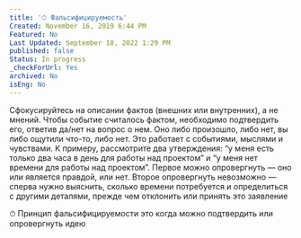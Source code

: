 ```yaml
---
title: '⏱ Фальсифицируемость'
Created: November 16, 2019 6:44 PM
Featured: No
Last Updated: September 18, 2022 1:29 PM
published: false
Status: In progress
_checkForUrl: Yes
archived: No
isEng: No
---
```


Сфокусируйтесь на описании фактов (внешних или внутренних), а не мнений. Чтобы событие считалось фактом, необходимо подтвердить его, ответив да/нет на вопрос о нем. Оно либо произошло, либо нет, вы либо ощутили что-то, либо нет. Это работает с событиями, мыслями и чувствами.
К примеру, рассмотрите два утверждения: “у меня есть только два часа в день для работы над проектом” и “у меня нет времени для работы над проектом”. Первое можно опровергнуть — оно или является правдой, или нет. Второе опровергнуть невозможно — сперва нужно выяснить, сколько времени потребуется и определиться с другими деталями, прежде чем отклонить или принять это заявление

⏱ Принцип фальсифицируемости это когда можно подтвердить или опровергнуть идею